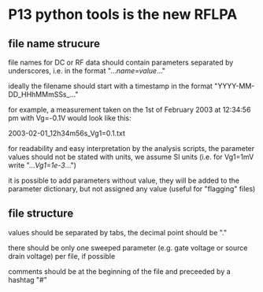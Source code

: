 # P13 python tools is the new RFLPA

## file name strucure

file names for DC or RF data should contain parameters separated by underscores, i.e. in the format "..._name=value_..."

ideally the filename should start with a timestamp in the format "YYYY-MM-DD_HHhMMmSSs_..."

for example, a measurement taken on the 1st of February 2003 at 12:34:56 pm with Vg=-0.1V would look like this:

2003-02-01_12h34m56s_Vg1=0.1.txt

for readability and easy interpretation by the analysis scripts, the parameter values should not be stated with units, we assume SI units (i.e. for Vg1=1mV write "..._Vg1=1e-3_...")

it is possible to add parameters without value, they will be added to the parameter dictionary, but not assigned any value (useful for "flagging" files)


## file structure

values should be separated by tabs, the decimal point should be "."

there should be only one sweeped parameter (e.g. gate voltage or source drain voltage) per file, if possible

comments should be at the beginning of the file and preceeded by a hashtag "#"
